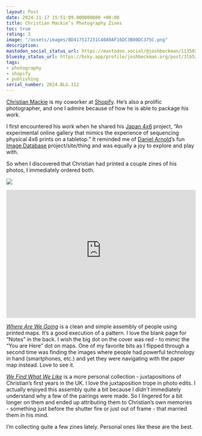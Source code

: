 ```yaml
---
layout: Post
date: 2024-11-17 15:51:09.000000000 +00:00
title: Christian Mackie’s Photography Zines
toc: true
rating: 3
image: "/assets/images/8D417517231C40A9AF16DC3B80DC375C.png"
description:
mastodon_social_status_url: https://mastodon.social/@joshbeckman/113502386158619186
bluesky_status_url: https://bsky.app/profile/joshbeckman.org/post/3lb5zykbecx2i
tags:
- photography
- shopify
- publishing
serial_number: 2024.BLG.112
---
```

[Christian Mackie](https://www.mackiec.xyz) is my coworker at [Shopify](http://shopify.com)\. He’s also a prolific photographer, and one I admire because of how he is able to package his work\.

I first encountered his work when he shared his [Japan 4x6](https://www.mackiec.xyz/japan-4x6-project) project, “An experimental online gallery that mimics the experience of sequencing physical 4x6 prints on a tabletop\.” It reminded me of [Daniel Arnold](https://www.joshbeckman.org/notes/797756758)’s fun [Image Database](https://imagedatabase.nyc) project/site/thing and was equally a joy to explore and play with\.

So when I discovered that Christian had printed a couple zines of his photos, I immediately ordered both\.

![](/assets/images/8D417517231C40A9AF16DC3B80DC375C.png)

<iframe width="100%" height="340" src="https://www.youtube-nocookie.com/embed/e8HupYlZnAM" title="YouTube embed" frameborder="0" allow="accelerometer; autoplay; clipboard-write; encrypted-media; gyroscope; picture-in-picture; web-share" referrerpolicy="strict-origin-when-cross-origin" allowfullscreen></iframe>

[*Where Are We Going*](https://www.mackiec.xyz/where-are-we-going-2023) is a clean and simple assembly of people using printed maps\. It’s a good execution of a pattern\. I love the blank page for “Notes” in the back\. I wish the big dot on the cover was red \- to mimic the “You are Here” dot on maps\. One of my favorite bits as I flipped through a second time was finding the images where people had powerful technology in hand \(smartphones, etc\.\) and yet they were navigating with the paper map instead\. Love to see it\.

[*We Find What We Like*](https://www.mackiec.xyz/we-find-what-we-like-2023) is a more personal collection \- juxtapositions of Christian’s first years in the UK\. I love the juxtaposition trope in photo edits\. I actually enjoyed this assembly quite a bit because I *didn’t* immediately understand why a few of the pairings were made\. So I lingered for a bit longer on them and ended up attributing them to Christian’s own memories \- something just before the shutter fire or just out of frame \- that married them in his mind\.

I’m collecting quite a few zines lately\. Personal ones like these are the best\.





